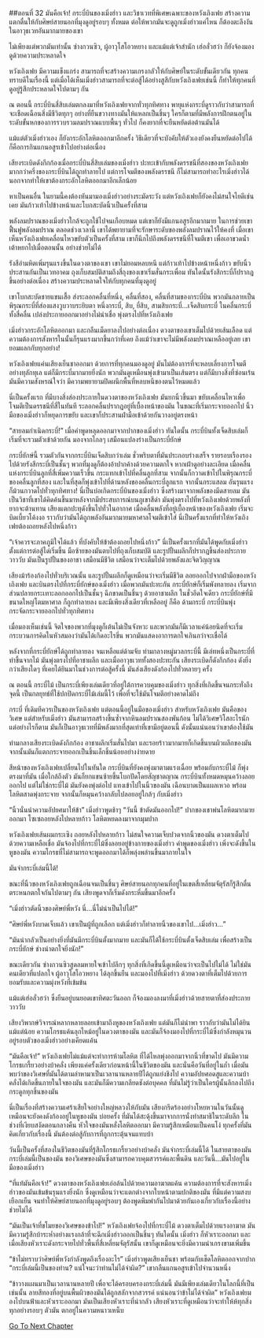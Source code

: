 ##ตอนที่ 32 มันคือเจ้า!
กระบี่บินของเมิ่งฮ่าว และวิชาเวทที่พิเศษเฉพาะของหวังเถิงเฟย สร้างความแตกตื่นให้กับศิษย์สายนอกที่มุงดูอยู่รอบๆ ทั้งหมด ต่อให้พวกมันจะดูถูกเมิ่งฮ่าวแค่ไหน ก็ต้องตะลึงงันในอาวุธเวทอันมากมายของเขา

ไม่เพียงแต่พวกมันเท่านั้น ซ่างกวนซิว, ผู้อาวุโสโอวหยาง และแม้แต่เจ้าสำนัก เฮ่อลั่วฮว่า ก็ยังจ้องมองดูด้วยความประหลาดใจ

หวังเถิงเฟย มีความแข็งแกร่ง สามารถที่จะสร้างความเกรงกลัวให้กับศิษย์ในระดับขั้นเดียวกัน ทุกคนทราบดีในเรื่องนี้ แต่เมื่อได้เห็นเมิ่งฮ่าวสามารถที่จะต่อสู้ได้อย่างสูสีกับหวังเถิงเฟยเช่นนี้ ก็ทำให้ทุกคนที่ดูอยู่รู้สึกประหลาดใจไปตามๆ กัน

ณ ตอนนี้ กระบี่บินสี่สิบเล่มตกลงมาที่หวังเถิงเฟยจากทั่วทุกทิศทาง พายุแห่งกระบี่ดูราวกับว่าสามารถที่จะเชือดเฉือนสิ่งมีชีวิตทุกๆ อย่างที่ยืนขวางทางมันให้แหลกเป็นชิ้นๆ ใครก็ตามที่มีพลังการฝึกตนอยู่ในระดับขั้นหกของการรวบรวมลมปราณแบบพื้นๆ ทั่วไป ก็คงยากที่จะยืนหยัดต่อต้านมันได้

แม้แต่ตัวเมิ่งฮ่าวเอง ก็ยังกระอักโลหิตออกมาอีกครั้ง วิธีเดียวที่จะบังคับให้ตัวเองยังคงยืนหยัดต่อไปได้ ก็คือการกินแกนอสูรเข้าไปอย่างต่อเนื่อง

เสียงระเบิดดังกึกก้องเมื่อกระบี่บินสี่สิบเล่มของเมิ่งฮ่าว ปะทะเข้ากับพลังดรรชนีที่สองของหวังเถิงเฟย มากกว่าครึ่งของกระบี่บินได้ถูกทำลายไป แต่การโจมตีของพลังดรรชนี ก็ไม่สามารถทำอะไรเมิ่งฮ่าวได้ นอกจากทำให้เขาต้องกระอักโลหิตออกมาอีกเล็กน้อย

หาเป็นคนอื่น ในยามนี้คงต้องหันมามองเมิ่งฮ่าวอย่างระมัดระวัง แต่หวังเถิงเฟยก็ยังคงไม่สนใจไยดีเช่นเคย มันก้าวเท้าไปข้างหน้าและโบกสะบัดนิ้วเป็นครั้งที่สาม

พลังลมปราณของเมิ่งฮ่าวใกล้จะถูกใช้ไปจนเกือบหมด แต่เขาก็ยังมีแกนอสูรอีกมากมาย ในการช่วยเขาฟื้นฟูพลังลมปราณ ตลอดช่วงเวลานี้ เขาได้พยายามที่จะรักษาระดับของพลังลมปราณไว้ให้คงที่ เมื่อเขาเห็นหวังเถิงเฟยเคลื่อนไหวขยับตัวเป็นครั้งที่สาม เขาก็นึกไปถึงพลังดรรชนีที่โจมตีเขา เพื่อเอาขวดน้ำเต้าหยกไปเมื่อตอนนั้น อย่างช่วยไม่ได้ 

รังสีอำมหิตเพิ่มรุนแรงขึ้นในดวงตาของเขา เขาไม่ยอมหลบหนี แต่ก้าวเท้าไปข้างหน้าหนึ่งก้าว ขยับนิ้วประสานกันเป็นเวทอาคม ถุงเก็บสมบัติสามถึงสี่ถุงของเขาเริ่มสั่นกระเพื่อม ทันใดนั้นรังสีกระบี่ก็ปรากฎขึ้นอย่างต่อเนื่อง สร้างความประหลาดใจให้กับทุกคนที่มุงดูอยู่

เขาโบกสะบัดชายแขนเสื้อ ส่งระลอกคลื่นที่หนึ่ง, คลื่นที่สอง, คลื่นที่สามของกระบี่บิน พวกมันกลายเป็นพิรุณกระบี่ที่ส่องแสงวูบวาบระยิบตา หนึ่งกระบี่, สิบ, ยี่สิบ, สามสิบกระบี่…เจ็ดสิบกระบี่ ในคลื่นกระบี่ทั้งสี่คลื่น เปล่งประกายออกมาอย่างไม่น่าเชื่อ พุ่งตรงไปที่หวังเถิงเฟย

เมิ่งฮ่าวกระอักโลหิตออกมา และกลืนเม็ดยาลงไปอย่างต่อเนื่อง ดวงตาของเขาเต็มไปด้วยเส้นเลือด แต่ความต้องการสังหารในนั้นก็รุนแรงมากขึ้นกว่าที่เคย ถึงแม้ว่าเขาจะไม่มีพลังลมปราณเหลืออยู่เลย เขายอมแลกกับทุกอย่าง!

หวังเถิงเฟยแค่นเสียงเย็นชาออกมา ด้วยการที่ทุกคนมองดูอยู่ มันไม่ต้องการที่จะหลบเลี่ยงการโจมตีอย่างทุลักทุเล แต่ก็มีกระบี่มากมายยิ่งนัก พวกมันดูเหมือนพุ่งเข้ามาเป็นเส้นตรง แต่ก็มีบางสิ่งที่ซ่อนเร้น มันมีความสังหรณ์ใจว่า มีความพยายามปิดผนึกพื้นที่หลบหนีของตนไว้หมดแล้ว

นี่เป็นครั้งแรก ที่มีบางสิ่งส่องประกายในดวงตาของหวังเถิงเฟย มันยกนิ้วขึ้นมา ขยับเคลื่อนไหวเพื่อโจมตีเป็นดรรชนีที่สี่ในทันที ระลอกคลื่นปรากฎอยู่ที่เบื้องหน้าของมัน ในขณะที่เริ่มกระจายออกไป นิ้วมือของเมิ่งฮ่าวก็หยุดการขยับ และเขาก็ประสานฝ่ามือเข้าด้วยกันวางอยู่ตรงหน้า

“สายลมกำเนิดกระบี่!” เมื่อคำพูดหลุดออกมาจากปากของเมิ่งฮ่าว ทันใดนั้น กระบี่บินทั้งเจ็ดสิบเล่มก็เริ่มที่จะรวมตัวเข้าด้วยกัน มองจากไกลๆ เสมือนแปลงร่างเป็นกระบี่ยักษ์

กระบี่ยักษ์นี้ รวมตัวกันจากกระบี่บินเจ็ดสิบกว่าเล่ม ชั่วพริบตาที่มันประกอบร่างเสร็จ รายรอบเรืองรองไปด้วยรังสีกระบี่เป็นชั้นๆ พวกที่มุงดูก็ต้องอ้าปากค้างด้วยความตกใจ หากเฝ้าดูอย่างละเอียด เมื่อคลื่นแห่งกระบี่บินลูกที่สี่เพิ่มความเร็วขึ้น กระแทกเข้าไปที่คลื่นลูกที่สาม จากนั้นก็กวาดเข้าไปในพิรุณกระบี่ของคลื่นลูกที่สอง และในที่สุดก็พุ่งเข้าไปที่ด้านหลังของคลื่นกระบี่ลูกแรก จากนั้นกระแสลม อันรุนแรงก็ม้วนกวาดไปทั่วทุกทิศทาง!
นี่เป็นบ่อเกิดกระบี่บินของเมิ่งฮ๋าว ซึ่งสร้างมาจากพลังของมีดสายลม มันเป็นวิชาที่เขาได้คิดค้นขึ้นมาหลังจากมีประสบการณ์บนภูเขาสีดำ มันพุ่งตรงไปที่หวังเถิงเฟยด้วยพลังที่ยากจะต้านทาน เสียงแตกปะทุดังขึ้นไปทั่วในอากาศ เมื่อคลื่นพลังที่อยู่เบื้องหน้าของหวังเถิงเฟย เริ่มจะบิดเบี้ยวโค้งงอ ราวกับว่ามันได้ถูกพลังอันมากมายมหาศาลโจมตีเข้าใส่ นี่เป็นครั้งแรกที่ทำให้หวังเถิงเฟยต้องถอยหลังไปหนึ่งก้าว

“เจ้าควรจะภาคภูมิใจได้แล้ว ที่บังคับให้ข้าต้องถอยไปหนึ่งก้าว” นี่เป็นครั้งแรกที่มันได้พูดกับเมิ่งฮ่าวตั้งแต่การต่อสู้ได่เริ่มขึ้น มือซ้ายของมันตบไปที่ถุงเก็บสมบัติ และรูปปั้นผลึกก็ปรากฎขึ้นส่องประกายวาววับ มันเป็นรูปปั้นของอาชา เสมือนมีชีวิต เสมือนว่าจะเต็มไปด้วยพลังและจิตวิญญาณ

เสียงม้าร้องก้องไปทั่วบริเวณนั้น และรูปปั้นผลึกก็ดูเหมือนว่าจะเริ่มมีชีวิต ลอยออกไปจากฝ่ามือของหวังเถิงเฟย และบินตรงไปที่กระบี่ยักษ์ของเมิ่งฮ่าว เมื่อพวกมันปะทะกัน กระบี่ยักษ์ก็เริ่มพังทลายลง เริ่มจากส่วนปลายกระเทาะลอกออกไปเป็นชั้นๆ ฉีกขาดเป็นชิ้นๆ ด้วยอาชาผลึก ในชั่วอึดใจเดียว กระบี่ยักษ์ที่มีขนาดใหญ่โตมหาศาล ก็ถูกทำลายลง และมีเพียงสิ่งเดียวที่เหลืออยู่ ก็คือ ด้ามกระบี่ กระบี่บินพุ่งกระจัดกระจายออกไปทั่วทุกทิศทาง

เมื่อมองเห็นเช่นนี้ จิตใจของพวกที่มุงดูก็เต้นไม่เป็นจังหวะ และพวกมันก็มีเวลาแค่น้อยนิดที่จะเริ่มกระบวนการคิดในหัวสมองว่ามันได้เกิดอะไรขึ่น พวกมันแสดงอาการตกใจเกินกว่าจะเชื่อได้

หลังจากที่กระบี่ยักษ์ได้ถูกทำลายลง จนเหลือแต่ด้ามจับ ท่ามกลางหมู่มวลกระบี่นี้ มีเล่ทหนึ่งเป็นกระบี่ที่ทำขึ้นจากไม้ มันพุ่งตรงไปที่อาชาผลึก และเมื่ออาวุธเวททั้งสองปะทะกัน เสียงระเบิดก็ดังกึกก้อง ดังยิ่งกว่าเสียงใดๆ ที่เคยได้ยินมาในช่วงการต่อสู้ครั้งนี้ มันส่งเสียงดังก้องไปทั่วหลายๆ ครั้ง

ณ ตอนนี้ กระบี่ไม้ เป็นกระบี่เพียงเล่มเดียวที่อยู่ใต้การควบคุมของเมิ่งฮ่าว ทุกสิ่งที่เกิดขึ้นจนกระทั่งถึงจุดนี้ เป็นกลยุทธ์ที่ใช้ปกปิดกระบี่ไม้เล่มนี้ไว้ เพื่อที่จะใช้มันโจมตีอย่างคาดไม่ถึง

กระบี่ ที่เดิมทีควรเป็นของหวังเถิงเฟย แต่ตอนนี้อยู่ในมือของเมิ่งฮ่าว สำหรับหวังเถิงเฟย มันคือของวิเศษ แต่สำหรับเมิ่งฮ่าว มันสามารถสร้างขึ้นซ้ำจากหินลมปราณสองพันก้อน ไม่ได้วิเศษวิโสอะไรนัก แต่อย่างไรก็ตาม มันก็เป็นอาวุธเวทที่มีพลังมากที่สุดเท่าที่เขามีอยู่ตอนนี้ ดังนั้นแน่นอนว่าเขาต้องใช้มัน

ท่ามกลางเสียงระเบิดดังกึกก้อง อาชาผลึกเริ่มสั่นไปมา และรอยร้าวมากมายก็เกิดขึ้นบนผิวผลึกของมัน จากนั้นมันก็แตกกระจายออกเป็นชิ้นเล็กชิ้นน้อยอย่างง่ายดาย

สีหน้าของหวังเถิงเฟยเปลี่ยนไปในทันใด กระบี่บินที่ยังคงพุ่งมาตามแรงเฉื่อย พร้อมกับกระบี่ไม้ ก็พุ่งตรงมาที่มัน เมื่อใกล้ถึงตัว มันก็ยกแขนซ้ายขึ้นโบกปัดโดยสัญชาตญาณ กระบี่บินทั้งหมดหมุนคว้างลอยออกไป แต่ไม่ใช่กระบี่ไม้ มันยังคงพุ่งต่อไป แทงเข้าไปในนิ้วของมัน เฉือนบาดเป็นแผลเหวอ พร้อมโลหิตสาดพุ่งกระจาย จากนั้นก็หมุนคว้างกลับไปลอยอยู่ใกล้ๆ กับเมิ่งฮ่าว

“นิ้วนั่นนำความอัปยศมาให้ข้า” เมิ่งฮ่าวพูดช้าๆ “วันนี้ ข้าตัดมันออกไป!” ปากของเขาพ่นโลหิตมากมายออกมา โซเซถอยหลังไปหลายก้าว โลหิตหยดลงมาจากมุมปาก

หวังเถิงเฟยเส้นผมกระเซิง ถอยหลังไปหลายก้าว ไม่สนใจความเจ็บปวดจากนิ้วของมัน ดวงตาเต็มไปด้วยความเหลือเชื่อ มันจ้องไปที่กระบี่ไม้ซึ่งลอยอยู่ข้างกายของเมิ่งฮ่าว คำพูดของเมิ่งฮ่าว เพิ่งจะดังขึ้นในหูของมัน ความโกรธที่ไม่สามารถจะพูดออกมาได้ก็พลุ่งพล่านขึ้นมาภายในใจ

มันจำกระบี่เล่มนี้ได้!

ขณะที่นิ้วของหวังเถิงเฟยถูกเฉือนจนเป็นชิ้นๆ ศิษย์สายนอกทุกคนที่อยู่ในเขตสี่เหลี่ยมจัตุรัสก็รู้สึกตื่นตระหนกตกใจกันไปตามๆ กัน เสียงพูดจาก็เริ่มดังกระหึ่มขึ้นมาอีกครั้ง

“เมิ่งฮ่าวตัดนิ้วของศิษย์พี่หวัง นี่…นี่ไม่น่าเป็นไปได้!”

“ศิษย์พี่หวังบาดเจ็บแล้ว เขาเป็นผู้ที่ถูกเลือก แต่เมิ่งฮ่าวก็ทำลายนิ้วของเขาไป…เมิ่งฮ่าว…”

“มันน่ากลัวเป็นอย่างยิ่งที่มันมีกระบี่บินตั้งมากมาย และมันก็ได้ใช้กระบี่บินตั้งเจ็ดสิบเล่ม เพื่อสร้างเป็นกระบี่ยักษ์ ช่างน่าตกใจยิ่งนัก!”

ขณะเดียวกัน ซ่างกวนซิวสูดลมหายใจเข้าไปลึกๆ ทุกสิ่งที่เกิดขึ้นนี้ดูเหมือนว่าจะเป็นไปไม่ได้ ไม่ใช่มันคนเดียวที่แปลกใจ ผู้อาวุโสโอวหยาง ได้ลุกขึ้นยืน และมองไปที่เมิ่งฮ่าว ด้วยดวงตาที่เต็มไปด้วยการยอมรับและความมุ่งหวังที่เข้มข้น

แม้แต่เฮ่อลั่วฮว่า ซึ่งยืนอยู่บนยอดเขาทิศตะวันออก ก็จ้องมองลงมาที่เมิ่งฮ่าวด้วยสายตาที่ส่องประกายวาววับ

เสียงวิพากษ์วิจารณ์หลากหลายลอยเข้ามาถึงหูของหวังเถิงเฟย แต่มันก็ไม่นำพา ราวกับว่ามันไม่ได้ยินแม้แต่น้อย ความโกรธแค้นลุกไหม้อยู่ในดวงตาของมัน และมันก็จ้องมองไปที่กระบี่ไม้ซึ่งกำลังหมุนวนอยู่รอบตัวของเมิ่งฮ่าวอย่างเคียดแค้น

“มันคือเจ้า!” หวังเถิงเฟยไม่แม้แต่จะทำการห้ามโลหิต ที่ได้ไหลพุ่งออกมาจากนิ้วที่ขาดไป มันมีความโกรธเกรี้ยวอย่างบ้าคลั่ง เพียงแค่ครั้งเดียวก่อนหน้านี้ในชีวิตของมัน และนั่นคือวันที่อยู่ในถ้ำ เมื่อมันพบว่าของวิเศษที่มันได้ตามล่าหามาเป็นเวลานานหลายปีได้ถูกแย่งชิงไป ความอัปยศอดสูและความบ้าคลั่งได้เกิดขึ้นภายในใจของมัน และมันก็มีความเกลียดชังต่อบุคคล ที่มันไม่รู้ว่าเป็นใครผู้นั้นลึกลงไปถึงกระดูกทุกชิ้นของมัน

นี่เป็นเรื่องที่สร้างความเศร้าเสียใจอย่างใหญ่หลวงให้กับมัน เสียงกรีดร้องอย่างโหยหวนในวันนั้นดูเหมือนจะยังคงดังก้องอยู่ในหูของมัน บ่อยครั้ง ที่มันได้สะดุ้งขึ้นมาจากการนั่งทำสมาธิในระดับลึก ในช่วงที่เงียบสงัดตอนกลางคืน หัวใจของมันหลั่งโลหิตออกมา มีความรู้สึกเหมือนเป็นคนโง่ ทุกครั้งที่มันคิดเกี่ยวกับเรื่องนี้ มันต้องต่อสู้กับการที่ถูกกระตุ้นจนแทบบ้า

วันนี้เป็นครั้งที่สองในชีวิตของมันที่รู้สึกโกรธเกรี้ยวอย่างบ้าคลั่ง มันจำกระบี่เล่มนี้ได้ ในสายตาของมัน กระบี่เล่มนี้เป็นของมัน ของวิเศษของมันซึ่งสามารถควบคุมสวรรค์และพื้นดิน และวันนี้…มันไปอยู่ในมือของเมิ่งฮ่าว

“ที่แท้มันคือเจ้า!” ดวงตาของหวังเถิงเฟยเอ่อล้นไปด้วยความอาฆาตแค้น ความต้องการที่จะสังหารเมิ่งฮ่าวของมันเข้มข้นรุนแรงยิ่งนัก ซึ่งดูเหมือนว่าจะแตกต่างจากใบหน้าตามปกติของมัน ที่มีแต่ความสงบเยือกเย็น จนทำให้ศิษย์สายนอกที่มุงดูอยู่รอบๆ ต้องพูดพึมพำกันไปมาด้วยกันเองเกี่ยวกับเรื่องนี้อย่างช่วยไม่ได้

“มันเป็นเจ้าที่ขโมยของวิเศษของข้าไป!” หวังเถิงเฟยจ้องไปที่กระบี่ไม้ ดวงตาเต็มไปด้วยแรงอาฆาต มันมีความรู้สึกบ้าระห่ำอย่างแรงกล้าทึ่จะฉีกเมิ่งฮ่าวออกเป็นชิ้นๆ ทันใดนั้น เมิ่งฮ่าว ก็หัวเราะออกมา และเมื่อเสียงหัวเราะดังกระจายไปทั่วพื้นที่สี่เหลี่ยมจัตุรัสนั้น เขาก็ดูเหมือนจะยิ่งมีความน่าเกรงขามเพิ่มขึ้น

“ข้าไม่ทราบว่าศิษย์พี่หวังกำลังพูดถึงเรื่องอะไร” เมิ่งฮ่าวพูดเสียงเย็นชา พร้อมกับเช็ดโลหิตออกจากปาก “กระบี่เล่มนี้เป็นของท่าน? แน่ใจนะว่าท่านไม่ได้จำผิด?” เขากลืนแกนอสูรเข้าไปจำนวนหนึ่ง

“ข้าวางแผนมาเป็นเวลานานหลายปี เพื่อจะได้ครอบครองกระบี่เล่มนี้ มันมีเพียงเล่มเดียวในโลกนี้ที่เป็นเช่นนั้น ลายสีทองที่อยู่บนพื้นผิวของมันได้ถูกสลักจากสวรรค์ แน่นอนว่าข้าไม่ได้จำผิด” หวังเถิงเฟยมองไปบนฟ้าและหัวเราะออกมา มันเป็นเสียงหัวเราะที่น่ากลัว เสียงหัวเราะที่ดูเหมือนว่าจะทำให้ห้ทุกสิ่งทุกอย่างรอบๆ ตัวมัน ตกอยู่ในความหนาวเหน็บ


[Go To Next Chapter]( ./33.md)